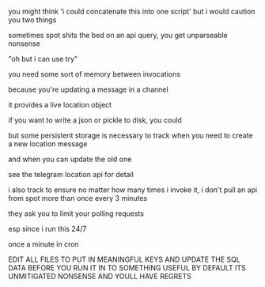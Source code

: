 you might think 'i could concatenate this into one script' but i would caution you two things

sometimes spot shits the bed on an api query, you get unparseable nonsense

"oh but i can use try"

you need some sort of memory between invocations

because you're updating a message in a channel

it provides a live location object

if you want to write a json or pickle to disk, you could

but some persistent storage is necessary to track when you need to create a new location message

and when you can update the old one

see the telegram location api for detail

i also track to ensure no matter how many times i invoke it, i don't pull an api from spot more than once every 3 minutes

they ask you to limit your polling requests

esp since i run this 24/7

once a minute in cron

EDIT ALL FILES TO PUT IN MEANINGFUL KEYS AND UPDATE THE SQL DATA BEFORE YOU RUN IT IN TO SOMETHING USEFUL
BY DEFAULT ITS UNMITIGATED NONSENSE AND YOULL HAVE REGRETS
